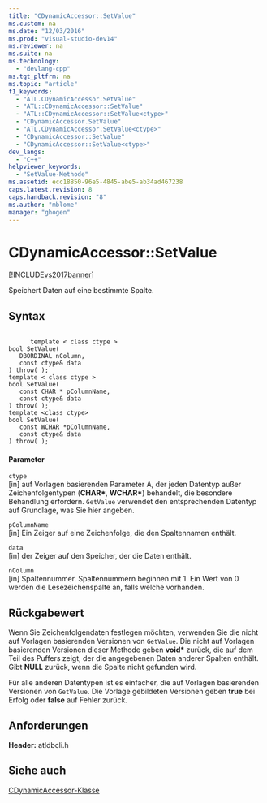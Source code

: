 ```yaml
---
title: "CDynamicAccessor::SetValue"
ms.custom: na
ms.date: "12/03/2016"
ms.prod: "visual-studio-dev14"
ms.reviewer: na
ms.suite: na
ms.technology: 
  - "devlang-cpp"
ms.tgt_pltfrm: na
ms.topic: "article"
f1_keywords: 
  - "ATL.CDynamicAccessor.SetValue"
  - "ATL::CDynamicAccessor::SetValue"
  - "ATL::CDynamicAccessor::SetValue<ctype>"
  - "CDynamicAccessor.SetValue"
  - "ATL.CDynamicAccessor.SetValue<ctype>"
  - "CDynamicAccessor::SetValue"
  - "CDynamicAccessor::SetValue<ctype>"
dev_langs: 
  - "C++"
helpviewer_keywords: 
  - "SetValue-Methode"
ms.assetid: ecc18850-96e5-4845-abe5-ab34ad467238
caps.latest.revision: 8
caps.handback.revision: "8"
ms.author: "mblome"
manager: "ghogen"
---
```

# CDynamicAccessor::SetValue
[!INCLUDE[vs2017banner](../../assembler/inline/includes/vs2017banner.md)]

Speichert Daten auf eine bestimmte Spalte.  
  
## Syntax  
  
```  
  
      template < class ctype >    
bool SetValue(   
   DBORDINAL nColumn,   
   const ctype& data    
) throw( );  
template < class ctype >    
bool SetValue(   
   const CHAR * pColumnName,   
   const ctype& data    
) throw( );  
template <class ctype>   
bool SetValue(  
   const WCHAR *pColumnName,  
   const ctype& data   
) throw( );  
```  
  
#### Parameter  
 `ctype`  
 \[in\] auf Vorlagen basierenden Parameter A, der jeden Datentyp außer Zeichenfolgentypen \(**CHAR\***, **WCHAR\***\) behandelt, die besondere Behandlung erfordern.  `GetValue` verwendet den entsprechenden Datentyp auf Grundlage, was Sie hier angeben.  
  
 `pColumnName`  
 \[in\] Ein Zeiger auf eine Zeichenfolge, die den Spaltennamen enthält.  
  
 `data`  
 \[in\] der Zeiger auf den Speicher, der die Daten enthält.  
  
 `nColumn`  
 \[in\] Spaltennummer.  Spaltennummern beginnen mit 1.  Ein Wert von 0 werden die Lesezeichenspalte an, falls welche vorhanden.  
  
## Rückgabewert  
 Wenn Sie Zeichenfolgendaten festlegen möchten, verwenden Sie die nicht auf Vorlagen basierenden Versionen von `GetValue`.  Die nicht auf Vorlagen basierenden Versionen dieser Methode geben **void\*** zurück, die auf dem Teil des Puffers zeigt, der die angegebenen Daten anderer Spalten enthält.  Gibt **NULL** zurück, wenn die Spalte nicht gefunden wird.  
  
 Für alle anderen Datentypen ist es einfacher, die auf Vorlagen basierenden Versionen von `GetValue`.  Die Vorlage gebildeten Versionen geben **true** bei Erfolg oder **false** auf Fehler zurück.  
  
## Anforderungen  
 **Header:** atldbcli.h  
  
## Siehe auch  
 [CDynamicAccessor\-Klasse](../../data/oledb/cdynamicaccessor-class.md)